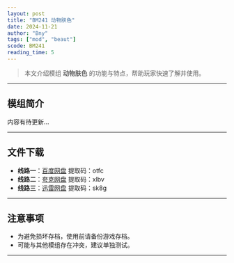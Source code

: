 ```yaml
---
layout: post
title: "BM241 动物肤色"
date: 2024-11-21
author: "Bny"
tags: ["mod", "beaut"]
scode: BM241
reading_time: 5
---
```


> 本文介绍模组 **动物肤色** 的功能与特点，帮助玩家快速了解并使用。

---

## 模组简介

内容有待更新...

---


## 文件下载
- **线路一**：[百度网盘](https://pan.baidu.com/s/1MyotDtaIXk-c_gprGWvGRA?pwd=otfc)  提取码：otfc  
- **线路二**：[夸克网盘](https://pan.quark.cn/s/a24fb8bd9c80?pwd=xlbv)  提取码：xlbv  
- **线路三**：[迅雷网盘](https://pan.xunlei.com/s/VOCCbl7ST6HEhQNKwFrSCxl7A1?pwd=sk8g)  提取码：sk8g  

---

## 注意事项
- 为避免损坏存档，使用前请备份游戏存档。
- 可能与其他模组存在冲突，建议单独测试。

---

